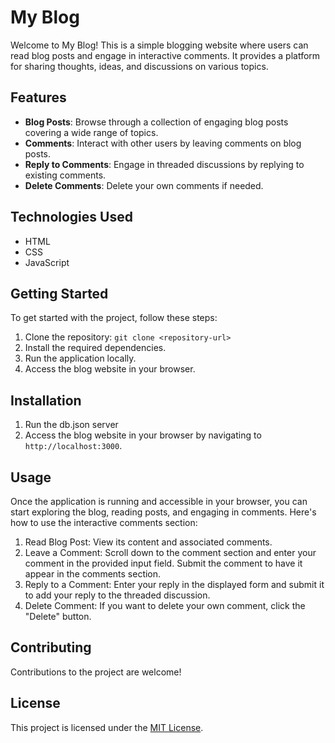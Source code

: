 # My Blog

Welcome to My Blog! This is a simple blogging website where users can read blog posts and engage in interactive comments. It provides a platform for sharing thoughts, ideas, and discussions on various topics.

## Features

- **Blog Posts**: Browse through a collection of engaging blog posts covering a wide range of topics.
- **Comments**: Interact with other users by leaving comments on blog posts.
- **Reply to Comments**: Engage in threaded discussions by replying to existing comments.
- **Delete Comments**: Delete your own comments if needed.

## Technologies Used

- HTML
- CSS
- JavaScript

## Getting Started

To get started with the project, follow these steps:

1. Clone the repository: `git clone <repository-url>`
2. Install the required dependencies.
4. Run the application locally.
5. Access the blog website in your browser.

## Installation

1. Run the db.json server
2. Access the blog website in your browser by navigating to `http://localhost:3000`.

## Usage

Once the application is running and accessible in your browser, you can start exploring the blog, reading posts, and engaging in comments. Here's how to use the interactive comments section:

1. Read Blog Post: View its content and associated comments.
2. Leave a Comment: Scroll down to the comment section and enter your comment in the provided input field. Submit the comment to have it appear in the comments section.
3. Reply to a Comment: Enter your reply in the displayed form and submit it to add your reply to the threaded discussion.
4. Delete Comment: If you want to delete your own comment, click the "Delete" button.

## Contributing

Contributions to the project are welcome! 

## License

This project is licensed under the [MIT License](LICENSE). 


